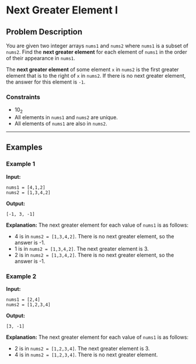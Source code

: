 # Next Greater Element I

## Problem Description

You are given two integer arrays `nums1` and `nums2` where `nums1` is a subset of `nums2`. Find the **next greater element** for each element of `nums1` in the order of their appearance in `nums1`.

The **next greater element** of some element `x` in `nums2` is the first greater element that is to the right of `x` in `nums2`. If there is no next greater element, the answer for this element is `-1`.

### Constraints
- 10<sub>2</sub>
- All elements in `nums1` and `nums2` are unique.
- All elements of `nums1` are also in `nums2`.

---

## Examples

### Example 1

**Input:**

```
nums1 = [4,1,2]
nums2 = [1,3,4,2]
```

**Output:**

```
[-1, 3, -1]
```

**Explanation:**
The next greater element for each value of `nums1` is as follows:

- 4 is in `nums2 = [1,3,4,2]`. There is no next greater element, so the answer is -1.
- 1 is in `nums2 = [1,3,4,2]`. The next greater element is 3.
- 2 is in `nums2 = [1,3,4,2]`. There is no next greater element, so the answer is -1.

### Example 2

**Input:**

```
nums1 = [2,4]
nums2 = [1,2,3,4]
```

**Output:**

```
[3, -1]
```

**Explanation:**
The next greater element for each value of `nums1` is as follows:

- 2 is in `nums2 = [1,2,3,4]`. The next greater element is 3.
- 4 is in `nums2 = [1,2,3,4]`. There is no next greater element.
